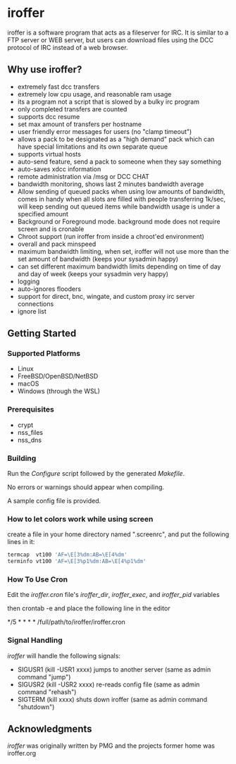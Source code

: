 # iroffer

iroffer is a software program that acts as a fileserver for IRC. It is similar to a FTP server or WEB server, but users can download files using the DCC protocol of IRC instead of a web browser.

## Why use iroffer?

- extremely fast dcc transfers
- extremely low cpu usage, and reasonable ram usage
- its a program not a script that is slowed by a bulky irc program
- only completed transfers are counted
- supports dcc resume
- set max amount of transfers per hostname
- user friendly error messages for users (no "clamp timeout")
- allows a pack to be designated as a "high demand" pack which can have special limitations and its own separate queue
- supports virtual hosts
- auto-send feature, send a pack to someone when they say something
- auto-saves xdcc information
- remote administration via /msg or DCC CHAT
- bandwidth monitoring, shows last 2 minutes bandwidth average
- Allow sending of queued packs when using low amounts of bandwidth, comes in handy when all slots are filled with people transferring 1k/sec, will keep sending out queued items while bandwidth usage is under a specified amount
- Background or Foreground mode. background mode does not require screen and is cronable
- Chroot support (run iroffer from inside a chroot'ed environment)
- overall and pack minspeed
- maximum bandwidth limiting, when set, iroffer will not use more than the set amount of bandwidth (keeps your sysadmin happy)
- can set different maximum bandwidth limits depending on time of day and day of week (keeps your sysadmin very happy)
- logging
- auto-ignores flooders
- support for direct, bnc, wingate, and custom proxy irc server connections
- ignore list

## Getting Started

### Supported Platforms

- Linux
- FreeBSD/OpenBSD/NetBSD
- macOS
- Windows (through the WSL)

### Prerequisites

- crypt
- nss_files
- nss_dns

### Building

Run the *Configure* script followed by the generated *Makefile*.

No errors or warnings should appear when compiling.

A sample config file is provided.

### How to let colors work while using screen

create a file in your home directory named ".screenrc", and put the
following lines in it:

```sh
termcap  vt100 'AF=\E[3%dm:AB=\E[4%dm'
terminfo vt100 'AF=\E[3%p1%dm:AB=\E[4%p1%dm'
```

### How To Use Cron

Edit the *iroffer.cron* file's *iroffer_dir*, *iroffer_exec*, and
*iroffer_pid* variables

then crontab -e and place the following line in the editor

\*/5 \* \* \* \* /full/path/to/iroffer/iroffer.cron

### Signal Handling

*iroffer* will handle the following signals:

- SIGUSR1 (kill -USR1 xxxx)  jumps to another server (same as admin command "jump")
- SIGUSR2 (kill -USR2 xxxx)  re-reads config file    (same as admin command "rehash")
- SIGTERM (kill xxxx)        shuts down iroffer      (same as admin command "shutdown")

## Acknowledgments

*iroffer* was originally written by PMG and the projects former home was iroffer.org
